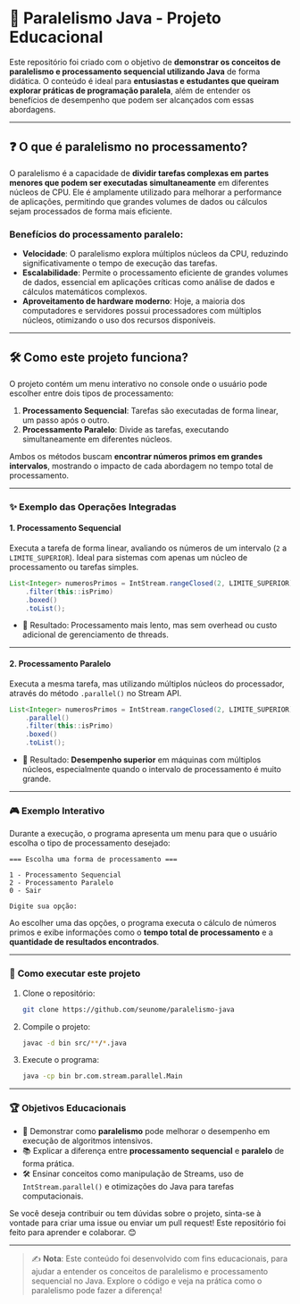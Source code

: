 # 🚀 Paralelismo Java - Projeto Educacional

Este repositório foi criado com o objetivo de **demonstrar os conceitos de paralelismo e processamento sequencial utilizando Java** de forma didática. O conteúdo é ideal para **entusiastas e estudantes que queiram explorar práticas de programação paralela**, além de entender os benefícios de desempenho que podem ser alcançados com essas abordagens.

---

## ❓ **O que é paralelismo no processamento?**

O paralelismo é a capacidade de **dividir tarefas complexas em partes menores que podem ser executadas simultaneamente** em diferentes núcleos de CPU. Ele é amplamente utilizado para melhorar a performance de aplicações, permitindo que grandes volumes de dados ou cálculos sejam processados de forma mais eficiente.

### Benefícios do processamento paralelo:

- **Velocidade**: O paralelismo explora múltiplos núcleos da CPU, reduzindo significativamente o tempo de execução das tarefas.
- **Escalabilidade**: Permite o processamento eficiente de grandes volumes de dados, essencial em aplicações críticas como análise de dados e cálculos matemáticos complexos.
- **Aproveitamento de hardware moderno**: Hoje, a maioria dos computadores e servidores possui processadores com múltiplos núcleos, otimizando o uso dos recursos disponíveis.

---

## 🛠️ **Como este projeto funciona?**

O projeto contém um menu interativo no console onde o usuário pode escolher entre dois tipos de processamento:

1. **Processamento Sequencial**: Tarefas são executadas de forma linear, um passo após o outro.
2. **Processamento Paralelo**: Divide as tarefas, executando simultaneamente em diferentes núcleos.

Ambos os métodos buscam **encontrar números primos em grandes intervalos**, mostrando o impacto de cada abordagem no tempo total de processamento.

---

### ✨ **Exemplo das Operações Integradas**

#### **1. Processamento Sequencial**

Executa a tarefa de forma linear, avaliando os números de um intervalo (`2` a `LIMITE_SUPERIOR`). Ideal para sistemas com apenas um núcleo de processamento ou tarefas simples.

```java
List<Integer> numerosPrimos = IntStream.rangeClosed(2, LIMITE_SUPERIOR)
    .filter(this::isPrimo)
    .boxed()
    .toList();
```

- 📘 Resultado: Processamento mais lento, mas sem overhead ou custo adicional de gerenciamento de threads.

---

#### **2. Processamento Paralelo**

Executa a mesma tarefa, mas utilizando múltiplos núcleos do processador, através do método `.parallel()` no Stream API.

```java
List<Integer> numerosPrimos = IntStream.rangeClosed(2, LIMITE_SUPERIOR)
    .parallel()
    .filter(this::isPrimo)
    .boxed()
    .toList();
```

- 📘 Resultado: **Desempenho superior** em máquinas com múltiplos núcleos, especialmente quando o intervalo de processamento é muito grande.

---

### 🎮 **Exemplo Interativo**

Durante a execução, o programa apresenta um menu para que o usuário escolha o tipo de processamento desejado:

```plaintext
=== Escolha uma forma de processamento ===

1 - Processamento Sequencial
2 - Processamento Paralelo
0 - Sair

Digite sua opção:
```

Ao escolher uma das opções, o programa executa o cálculo de números primos e exibe informações como o **tempo total de processamento** e a **quantidade de resultados encontrados**.

---

### 🚀 **Como executar este projeto**

1. Clone o repositório:

   ```bash
   git clone https://github.com/seunome/paralelismo-java
   ```

2. Compile o projeto:

   ```bash
   javac -d bin src/**/*.java
   ```

3. Execute o programa:

   ```bash
   java -cp bin br.com.stream.parallel.Main
   ```

---

### 🏆 **Objetivos Educacionais**

- 🌟 Demonstrar como **paralelismo** pode melhorar o desempenho em execução de algoritmos intensivos.
- 📚 Explicar a diferença entre **processamento sequencial** e **paralelo** de forma prática.
- 🛠️ Ensinar conceitos como manipulação de Streams, uso de `IntStream.parallel()` e otimizações do Java para tarefas computacionais.

Se você deseja contribuir ou tem dúvidas sobre o projeto, sinta-se à vontade para criar uma issue ou enviar um pull request! Este repositório foi feito para aprender e colaborar. 😊

---

> ✍️ **Nota**: Este conteúdo foi desenvolvido com fins educacionais, para ajudar a entender os conceitos de paralelismo e processamento sequencial no Java. Explore o código e veja na prática como o paralelismo pode fazer a diferença!